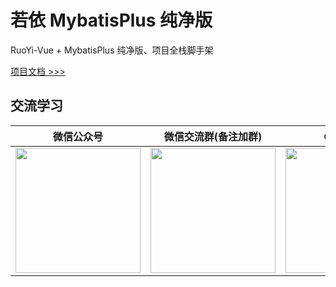 # 若依 MybatisPlus 纯净版



RuoYi-Vue + MybatisPlus 纯净版、项目全栈脚手架



[项目文档 >>>](https://gitee.com/tellsea/ruoyi-vue-plus/wikis)



## 交流学习

| 微信公众号                                                                                              | 微信交流群(备注加群)                                                                                    | QQ 交流群                                                                                               |
| ------------------------------------------------------------------------------------------------------- | ------------------------------------------------------------------------------------------------------- | ------------------------------------------------------------------------------------------------------- |
| <img src="https://img-blog.csdnimg.cn/9e6525af94b447a2a82304b134f683b0.png" width="200" height="200" /> | <img src="https://img-blog.csdnimg.cn/076a7154768544f5b5ef42cd6be96947.png" width="200" height="200" /> | <img src="https://img-blog.csdnimg.cn/9e466965348b49f3aadfb8a89b050a7d.png" width="200" height="200" /> |
